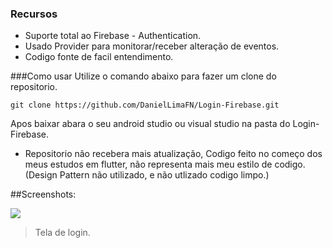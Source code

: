 ### Recursos

- Suporte total ao Firebase - Authentication.
- Usado Provider para monitorar/receber alteração de eventos.
- Codigo fonte de facil entendimento.




###Como usar
Utilize o comando abaixo para fazer um clone do repositorio.
```
git clone https://github.com/DanielLimaFN/Login-Firebase.git
```

Apos baixar abara o seu android studio ou visual studio na pasta do Login-Firebase.


- Repositorio não recebera mais atualização, Codigo feito no começo dos meus estudos em flutter, não representa mais meu estilo de codigo. (Design Pattern não utilizado, e não utlizado codigo limpo.)


##Screenshots:

![](https://camo.githubusercontent.com/b4f672249f67caef04b3a70f2c0df31f27c06d1e20dfd8751127969299f567c5/68747470733a2f2f692e696d6775722e636f6d2f74665972714a4d2e6a7067)

> Tela de login.
